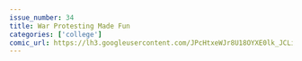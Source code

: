 ```yaml
---
issue_number: 34
title: War Protesting Made Fun
categories: ['college']
comic_url: https://lh3.googleusercontent.com/JPcHtxeWJr8U18OYXE0lk_JCLih1lfyaOXErhvHBQ8eZZqPqZL-4aTZMfDIYnT42zpZgSpJXQblc2EXh2a7bT7RtBYzTkqz1atBH18FLLYbS5mRMdBPZHjGT337vVGXOC9gzQPxILg=w1200
---
```

